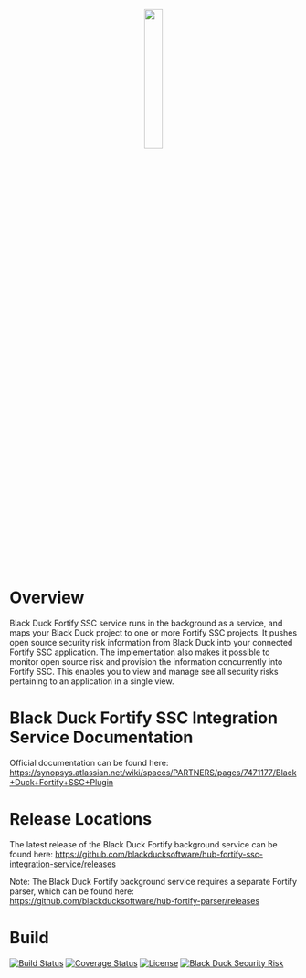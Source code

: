 <p align="center">
  <img width="25%" height="25%" src="https://www.blackducksoftware.com/sites/default/files/images/Logos/BD-S.png">
</p>

# Overview

Black Duck Fortify SSC service runs in the background as a service, and maps your Black Duck project to one or more Fortify SSC projects. It pushes open source security risk information from Black Duck into your connected Fortify SSC application. The implementation also makes it possible to monitor open source risk and provision the information concurrently into Fortify SSC. This enables you to view and manage see all security risks pertaining to an application in a single view.

# Black Duck Fortify SSC Integration Service Documentation

Official documentation can be found here:
https://synopsys.atlassian.net/wiki/spaces/PARTNERS/pages/7471177/Black+Duck+Fortify+SSC+Plugin

# Release Locations
The latest release of the Black Duck Fortify background service can be found here:
https://github.com/blackducksoftware/hub-fortify-ssc-integration-service/releases

Note: The Black Duck Fortify background service requires a separate Fortify parser, which can be found here:
https://github.com/blackducksoftware/hub-fortify-parser/releases
 
# Build

[![Build Status](https://travis-ci.org/blackducksoftware/hub-fortify-ssc-integration-service.svg?branch=master)](https://travis-ci.org/blackducksoftware/hub-fortify-ssc-integration-service) [![Coverage Status](https://coveralls.io/repos/github/blackducksoftware/hub-fortify-ssc-integration-service/badge.svg?branch=master)](https://coveralls.io/github/blackducksoftware/hub-fortify-ssc-integration-service?branch=master) [![License](https://img.shields.io/badge/License-Apache%202.0-blue.svg)](https://opensource.org/licenses/Apache-2.0) [![Black Duck Security Risk](https://copilot.blackducksoftware.com/github/repos/blackducksoftware/hub-fortify-ssc-integration-service/branches/master/badge-risk.svg)](https://copilot.blackducksoftware.com/github/repos/blackducksoftware/hub-fortify-ssc-integration-service/branches/master)
